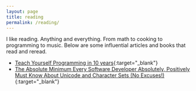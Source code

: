 ```yaml
---
layout: page
title: reading
permalink: /reading/
---
```


I like reading. Anything and everything. From math to cooking to programming to music. Below are some influential articles and books that read and reread. 

* [Teach Yourself Programming in 10 years](https://qz.com/681702/teach-yourself-programming-in-10-years/){:target="_blank"}
* [The Absolute Minimum Every Software Developer Absolutely, Positively Must Know About Unicode and Character Sets (No Excuses!)](https://www.joelonsoftware.com/2003/10/08/the-absolute-minimum-every-software-developer-absolutely-positively-must-know-about-unicode-and-character-sets-no-excuses/){:target="_blank"}